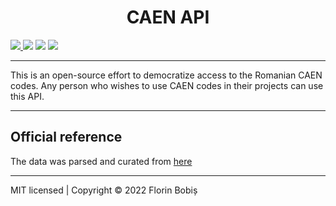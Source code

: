 ﻿<h1 align="center">CAEN API</h1>

<a href="https://github.com/twentytwokhz/caen-api/releases/latest">
    <img src="https://img.shields.io/github/v/release/twentytwokhz/caen-api">
</a>
<img src="https://img.shields.io/github/release-date/twentytwokhz/caen-api">
<img src="https://img.shields.io/tokei/lines/github/twentytwokhz/caen-api">
<a href="https://github.com/twentytwokhz/caen-api/issues">
    <img src="https://img.shields.io/github/issues/twentytwokhz/caen-api">
</a>

---
This is an open-source effort to democratize access to the Romanian CAEN codes.
Any person who wishes to use CAEN codes in their projects can use this API.

---
## Official reference

The data was parsed and curated from [here](http://legislatie.just.ro/Public/DetaliiDocument/81727)

---
MIT licensed | Copyright © 2022 Florin Bobiș
